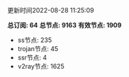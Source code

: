 更新时间2022-08-28 11:25:09

**总订阅: 64**
**总节点: 9163**
**有效节点: 1909**
- ss节点: 235
- trojan节点: 45
- ssr节点: 4
- v2ray节点: 1625
